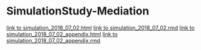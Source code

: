 # SimulationStudy-Mediation

[link to simulation_2018_07_02.html](simulation_2018_07_02.html)
[link to simulation_2018_07_02.rmd](simulation_2018_07_02.rmd)
[link to simulation_2018_07_02_appendix.html](simulation_2018_07_02_appendix.html)
[link to simulation_2018_07_02_appendix.rmd](simulation_2018_07_02_appendix.rmd)
